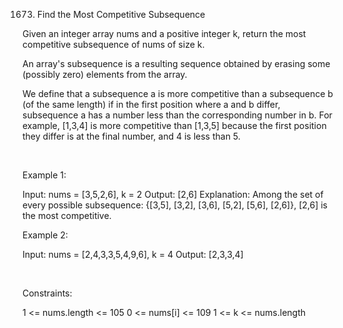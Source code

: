 1673. Find the Most Competitive Subsequence

Given an integer array nums and a positive integer k, return the most competitive subsequence of nums of size k.

An array's subsequence is a resulting sequence obtained by erasing some (possibly zero) elements from the array.

We define that a subsequence a is more competitive than a subsequence b (of the same length) if in the first position where a and b differ, subsequence a has a number less than the corresponding number in b. For example, [1,3,4] is more competitive than [1,3,5] because the first position they differ is at the final number, and 4 is less than 5.

 

Example 1:

Input: nums = [3,5,2,6], k = 2
Output: [2,6]
Explanation: Among the set of every possible subsequence: {[3,5], [3,2], [3,6], [5,2], [5,6], [2,6]}, [2,6] is the most competitive.


Example 2:

Input: nums = [2,4,3,3,5,4,9,6], k = 4
Output: [2,3,3,4]


 

Constraints:

1 <= nums.length <= 105
0 <= nums[i] <= 109
1 <= k <= nums.length